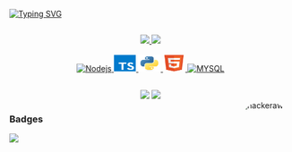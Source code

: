 [![Typing SVG](https://readme-typing-svg.herokuapp.com/?color=61ca90&size=35&center=true&vCenter=true&width=1000&lines=Greetings!+I'm+Erivaldo+Barros,+Backend+Developer!++++)](https://git.io/typing-svg)

##
<div align="center">
  <a href="https://github.com/xpegoux/">
  <img height="180em" src="https://github-readme-stats.vercel.app/api?username=xpegoux&show_icons=true&theme=dark&include_all_commits=true&count_private=true"/>
  <img height="180em" src="https://github-readme-stats.vercel.app/api/top-langs/?username=xpegoux&layout=compact&langs_count=7&theme=dark"/>
</div>
 
<div align="center" style="display: inline_block"><br>
  <img alt="Nodejs" height="30" width="40" src="https://cdn.jsdelivr.net/gh/devicons/devicon/icons/nodejs/nodejs-original.svg">
  <img alt="Ts" height="30" width="40" src="https://raw.githubusercontent.com/devicons/devicon/master/icons/typescript/typescript-plain.svg">
  <img alt="Python" height="30" width="40" src="https://raw.githubusercontent.com/devicons/devicon/master/icons/python/python-original.svg">
  <img alt="HTML" height="30" width="40" src="https://raw.githubusercontent.com/devicons/devicon/master/icons/html5/html5-original.svg">
  <img alt="MYSQL" height="30" width="40" src="https://cdn.jsdelivr.net/gh/devicons/devicon/icons/mysql/mysql-original.svg">         
  
</div>
  
  ##
 
<div align="center"> 
  <a href="https://www.instagram.com/neto_sullivan/" target="_blank"><img src="https://img.shields.io/badge/-Instagram-%23E4405F?style=for-the-badge&logo=instagram&logoColor=white" target="_blank"></a>
  <a href="https://www.linkedin.com/in/erivaldobarros/" target="_blank"><img src="https://img.shields.io/badge/-LinkedIn-%230077B5?style=for-the-badge&logo=linkedin&logoColor=white" target="_blank"></a>  
</div>
  
<img align="right" alt="hackerawall" height="150" style="border-radius:50px;" src="https://images-wixmp-ed30a86b8c4ca887773594c2.wixmp.com/f/25c93289-0576-4645-bc48-e828abec9740/dc910db-d7166f3a-7f85-49b1-93f7-a938d8933448.gif?token=eyJ0eXAiOiJKV1QiLCJhbGciOiJIUzI1NiJ9.eyJzdWIiOiJ1cm46YXBwOjdlMGQxODg5ODIyNjQzNzNhNWYwZDQxNWVhMGQyNmUwIiwiaXNzIjoidXJuOmFwcDo3ZTBkMTg4OTgyMjY0MzczYTVmMGQ0MTVlYTBkMjZlMCIsIm9iaiI6W1t7InBhdGgiOiJcL2ZcLzI1YzkzMjg5LTA1NzYtNDY0NS1iYzQ4LWU4MjhhYmVjOTc0MFwvZGM5MTBkYi1kNzE2NmYzYS03Zjg1LTQ5YjEtOTNmNy1hOTM4ZDg5MzM0NDguZ2lmIn1dXSwiYXVkIjpbInVybjpzZXJ2aWNlOmZpbGUuZG93bmxvYWQiXX0.PLzob0GEq5moLgLS0K2_xsoULte7k6OKEgsBP-YGtcM">

  ### Badges
![](https://komarev.com/ghpvc/?username=xpegoux)
